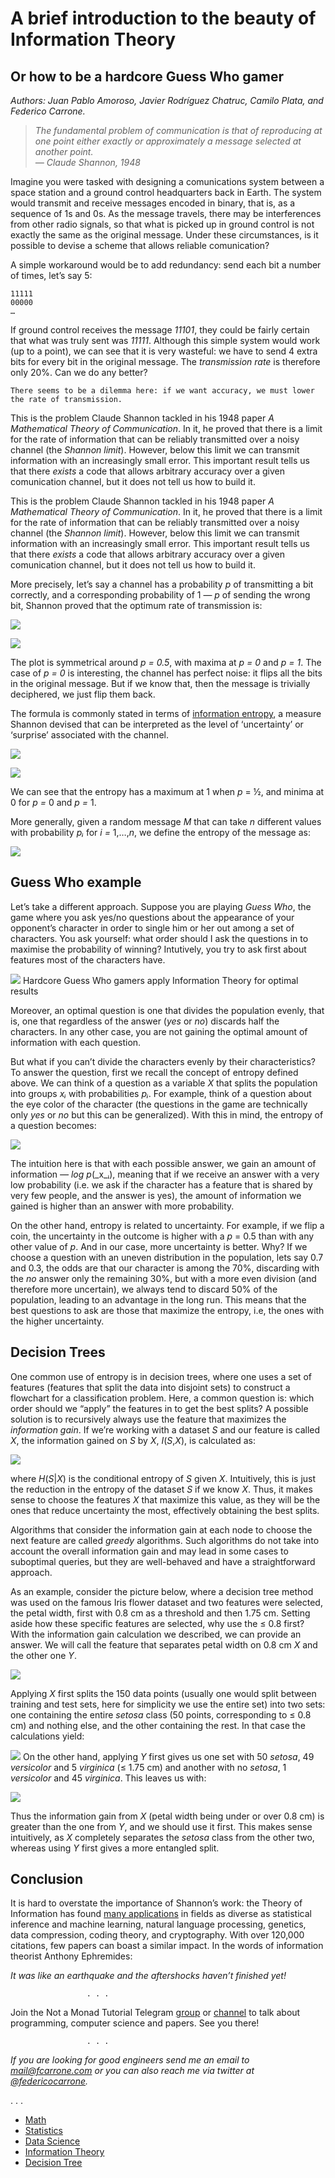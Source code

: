 # A brief introduction to the beauty of Information Theory

## Or how to be a hardcore Guess Who gamer


_Authors: Juan Pablo Amoroso, Javier Rodríguez Chatruc, Camilo Plata, and Federico Carrone._

> *The fundamental problem of communication is that of reproducing at one point either exactly or approximately a message selected at another point.  
> — Claude Shannon, 1948*

Imagine you were tasked with designing a comunications system between a space station and a ground control headquarters back in Earth. The system would transmit and receive messages encoded in binary, that is, as a sequence of 1s and 0s. As the message travels, there may be interferences from other radio signals, so that what is picked up in ground control is not exactly the same as the original message. Under these circumstances, is it possible to devise a scheme that allows reliable comunication?

A simple workaround would be to add redundancy: send each bit a number of times, let’s say 5:

    11111  
    00000  
    …

If ground control receives the message _11101_, they could be fairly certain that what was truly sent was _11111_. Although this simple system would work (up to a point), we can see that it is very wasteful: we have to send 4 extra bits for every bit in the original message. The _transmission rate_ is therefore only 20%. Can we do any better?

    There seems to be a dilemma here: if we want accuracy, we must lower the rate of transmission.

This is the problem Claude Shannon tackled in his 1948 paper _A Mathematical Theory of Communication_. In it, he proved that there is a limit for the rate of information that can be reliably transmitted over a noisy channel (the _Shannon limit_). However, below this limit we can transmit information with an increasingly small error. This important result tells us that there _exists_ a code that allows arbitrary accuracy over a given comunication channel, but it does not tell us how to build it.

This is the problem Claude Shannon tackled in his 1948 paper _A Mathematical Theory of Communication_. In it, he proved that there is a limit for the rate of information that can be reliably transmitted over a noisy channel (the _Shannon limit_). However, below this limit we can transmit information with an increasingly small error. This important result tells us that there _exists_ a code that allows arbitrary accuracy over a given comunication channel, but it does not tell us how to build it.

More precisely, let’s say a channel has a probability _p_ of transmitting a bit correctly, and a corresponding probability of 1 — _p_ of sending the wrong bit, Shannon proved that the optimum rate of transmission is:

![](https://miro.medium.com/max/460/1*kCNAUFlhWJv1kUzKatqINA.png?q=20)

![](https://miro.medium.com/max/560/1*TgCse1znfuWYULYwXeo4Aw.png?q=20)

The plot is symmetrical around _p = 0.5_, with maxima at _p = 0_ and _p = 1_. The case of _p = 0_ is interesting, the channel has perfect noise: it flips all the bits in the original message. But if we know that, then the message is trivially deciphered, we just flip them back.

The formula is commonly stated in terms of [information entropy](https://en.wikipedia.org/wiki/Entropy_(information_theory)), a measure Shannon devised that can be interpreted as the level of ‘uncertainty’ or ‘surprise’ associated with the channel.


![](https://miro.medium.com/max/460/1*fCyO-nZidJEiOqwqDGWJ3g.png?q=20)

![](https://miro.medium.com/max/560/1*s0z3MUCTtJvh_AsvxGg72g.png?q=20)

We can see that the entropy has a maximum at 1 when _p_ = ½, and minima at 0 for _p =_ 0 and _p =_ 1.

More generally, given a random message _M_ that can take _n_ different values with probability _pᵢ_ for _i =_ 1,…,_n_, we define the entropy of the message as:


![](https://miro.medium.com/max/460/1*ezweLprVK1INseQwDCN2yg.png?q=20)

## Guess Who example

Let’s take a different approach. Suppose you are playing _Guess Who_, the game where you ask yes/no questions about the appearance of your opponent’s character in order to single him or her out among a set of characters. You ask yourself: what order should I ask the questions in to maximise the probability of winning? Intutively, you try to ask first about features most of the characters have.



![](https://miro.medium.com/max/560/1*TkW9quvg52IBgM06fM-7IA.jpeg)
Hardcore Guess Who gamers apply Information Theory for optimal results

Moreover, an optimal question is one that divides the population evenly, that is, one that regardless of the answer (_yes_ or _no_) discards half the characters. In any other case, you are not gaining the optimal amount of information with each question.

But what if you can’t divide the characters evenly by their characteristics? To answer the question, first we recall the concept of entropy defined above. We can think of a question as a variable _X_ that splits the population into groups _xᵢ_ with probabilities _pᵢ_. For example, think of a question about the eye color of the character (the questions in the game are technically only _yes_ or _no_ but this can be generalized). With this in mind, the entropy of a question becomes:

![](https://miro.medium.com/max/460/1*KZq1CO03SyEnsH0qLamzRQ.png?q=20)

The intuition here is that with each possible answer, we gain an amount of information _— log_ _p_(_x_ᵢ), meaning that if we receive an answer with a very low probability (i.e. we ask if the character has a feature that is shared by very few people, and the answer is yes), the amount of information we gained is higher than an answer with more probability.

On the other hand, entropy is related to uncertainty. For example, if we flip a coin, the uncertainty in the outcome is higher with a _p_ = 0.5 than with any other value of _p_. And in our case, more uncertainty is better. Why? If we choose a question with an uneven distribution in the population, lets say 0.7 and 0.3, the odds are that our character is among the 70%, discarding with the _no_ answer only the remaining 30%, but with a more even division (and therefore more uncertain), we always tend to discard 50% of the population, leading to an advantage in the long run. This means that the best questions to ask are those that maximize the entropy, i.e, the ones with the higher uncertainty.

## Decision Trees

One common use of entropy is in decision trees, where one uses a set of features (features that split the data into disjoint sets) to construct a flowchart for a classification problem. Here, a common question is: which order should we “apply” the features in to get the best splits? A possible solution is to recursively always use the feature that maximizes the _information gain_. If we’re working with a dataset _S_ and our feature is called _X_, the information gained on _S_ by _X_, _I_(_S_,_X_), is calculated as:

![](https://miro.medium.com/max/460/1*tIzlfBpMihRvpfZICpWZJA.png?q=20)

where _H_(_S_|_X_) is the conditional entropy of _S_ given _X_. Intuitively, this is just the reduction in the entropy of the dataset _S_ if we know _X_. Thus, it makes sense to choose the features _X_ that maximize this value, as they will be the ones that reduce uncertainty the most, effectively obtaining the best splits.

Algorithms that consider the information gain at each node to choose the next feature are called _greedy_ algorithms. Such algorithms do not take into account the overall information gain and may lead in some cases to suboptimal queries, but they are well-behaved and have a straightforward approach.

As an example, consider the picture below, where a decision tree method was used on the famous Iris flower dataset and two features were selected, the petal width, first with 0.8 cm as a threshold and then 1.75 cm. Setting aside how these specific features are selected, why use the ≤ 0.8 first? With the information gain calculation we described, we can provide an answer. We will call the feature that separates petal width on 0.8 cm _X_ and the other one _Y_.


![](https://miro.medium.com/max/454/1*dEesB-YyIVG81qhIDn_T_w.png?q=20)

Applying _X_ first splits the 150 data points (usually one would split between training and test sets, here for simplicity we use the entire set) into two sets: one containing the entire _setosa_ class (50 points, corresponding to ≤ 0.8 cm) and nothing else, and the other containing the rest. In that case the calculations yield:


![](https://miro.medium.com/max/560/1*2dDOZS_8PGYonq3RZYoyAg.png?q=20)
On the other hand, applying _Y_ first gives us one set with 50 _setosa_, 49 _versicolor_ and 5 _virginica_ (≤ 1.75 cm) and another with no _setosa_, 1 _versicolor_ and 45 _virginica_. This leaves us with:

![](https://miro.medium.com/max/560/1*VCQsujq_mEufMZi1X4DGdw.png?q=20)

Thus the information gain from _X_ (petal width being under or over 0.8 cm) is greater than the one from _Y_, and we should use it first. This makes sense intuitively, as _X_ completely separates the _setosa_ class from the other two, whereas using _Y_ first gives a more entangled split.

## Conclusion

It is hard to overstate the importance of Shannon’s work: the Theory of Information has found [many applications](https://www.britannica.com/science/information-theory/Applications-of-information-theory) in fields as diverse as statistical inference and machine learning, natural language processing, genetics, data compression, coding theory, and cryptography. With over 120,000 citations, few papers can boast a similar impact. In the words of information theorist Anthony Ephremides:

 *It was like an earthquake and the aftershocks haven’t finished yet!*

                     . . . 

Join the Not a Monad Tutorial Telegram [group](https://t.me/notamonadtutorial) or [channel](https://t.me/channel_notamonadtutorial) to talk about programming, computer science and papers. See you there!

                     . . . 
_If you are looking for good engineers send me an email to mail@fcarrone.com or you can also reach me via twitter at_ [_@federicocarrone_](https://twitter.com/federicocarrone)_._


   . . .
-   [Math](https://notamonadtutorial.com/tagged/math)
-   [Statistics](https://notamonadtutorial.com/tagged/statistics)
-   [Data Science](https://notamonadtutorial.com/tagged/data-science)
-   [Information Theory](https://notamonadtutorial.com/tagged/information-theory)
-   [Decision Tree](https://notamonadtutorial.com/tagged/decision-tree)
